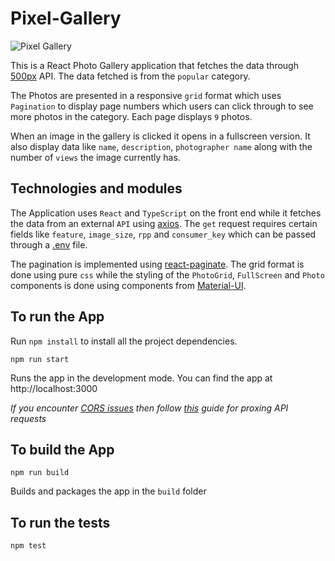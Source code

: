 # Pixel-Gallery

![Pixel Gallery](/public/images/image.gif)

This is a React Photo Gallery application that fetches the data through [500px](https://github.com/500px/legacy-api-documentation) API. The data fetched is from the `popular` category. 

The Photos are presented in a responsive `grid` format which uses `Pagination` to display page numbers which users can click through to see more photos in the category. Each page displays `9` photos.

When an image in the gallery is clicked it opens in a fullscreen version. It also display data like `name`, `description`, `photographer name` along with the number of `views` the image currently has.  

## Technologies and modules

The Application uses `React` and `TypeScript` on the front end while it fetches the data from an external `API` using [axios](https://www.npmjs.com/package/axios). The `get` request requires certain fields like `feature`, `image_size`, `rpp` and `consumer_key` which can be passed through a [.env](https://create-react-app.dev/docs/adding-custom-environment-variables/) file.

The pagination is implemented using [react-paginate](https://www.npmjs.com/package/react-paginate). The grid format is done using pure `css` while the styling of the `PhotoGrid`, `FullScreen` and `Photo` components is done using components from [Material-UI](https://material-ui.com/). 

## To run the App

Run `npm install` to install all the project dependencies.

`npm run start`

Runs the app in the development mode.
You can find the app at http://localhost:3000 

*If you encounter [CORS issues](https://stackoverflow.com/questions/21854516/understanding-ajax-cors-and-security-considerations) then follow [this](https://create-react-app.dev/docs/proxying-api-requests-in-development/) guide for proxing API requests*

## To build the App

`npm run build`

Builds and packages the app in the `build` folder

## To run the tests

`npm test`

